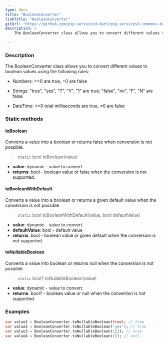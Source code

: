 ```yaml
---
type: docs
title: "BooleanConverter"
linkTitle: "BooleanConverter"
gitUrl: "https://github.com/pip-services3-dart/pip-services3-commons-dart"
description: > 
    The BooleanConverter class allows you to convert different values to boolean values using extended conversion rules.
    
---
```


### Description    

The BooleanConverter class allows you to convert different values to boolean values using the following rules:

- Numbers: <>0 are true, =0 are false
    
- Strings: "true", "yes", "T", "Y", "1" are true; "false", "no", "F", "N" are false

- DateTime: <>0 total milliseconds are true, =0 are false


### Static methods

#### toBoolean
Converts a value into a boolean or returns false when conversion is not possible.

> `static` bool toBoolean(value) 

- **value**: dynamic - value to convert.
- **returns**: bool - boolean value or false when the conversion is not supported.

#### toBooleanWithDefault
Converts a value into a boolean or returns a given default value when the conversion is not possible

> `static` bool toBooleanWithDefault(value, bool defaultValue)

- **value**: dynamic - value to convert.
- **defaultValue**: bool - default value
- **returns**: bool - boolean value or given default when the conversion is not supported.


#### toNullableBoolean
Converts a value into boolean or returns null when the conversion is not possible.

> `static` bool? toNullableBoolean(value)

- **value**: dynamic - value to convert.
- **returns**: bool? - boolean value or null when the convertion is not supported.

### Examples

```dart
var value1 = BooleanConverter.toNullableBoolean(true); // true
var value2 = BooleanConverter.toNullableBoolean('yes'); // true
var value3 = BooleanConverter.toNullableBoolean(123); // true
var value4 = BooleanConverter.toNullableBoolean({}); // null

```
